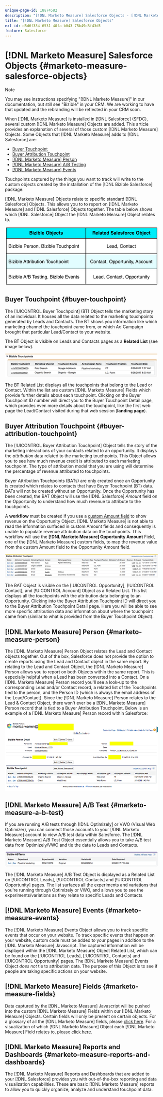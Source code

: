 ```yaml
---
unique-page-id: 18874582
description: "[!DNL Marketo Measure] Salesforce Objects - [!DNL Marketo Measure] - Product Documentation"
title: "[!DNL Marketo Measure] Salesforce Objects"
exl-id: d5d6f334-6531-40fa-b043-75b49d8f43d5
feature: Salesforce
---
```

# [!DNL Marketo Measure] Salesforce Objects {#marketo-measure-salesforce-objects}

>[!NOTE]
>
>You may see instructions specifying "[!DNL Marketo Measure]" in our documentation, but still see "Bizible" in your CRM. We are working to have that updated and the rebranding will be reflected in your CRM soon.

When [!DNL Marketo Measure] is installed in [!DNL Salesforce] (SFDC), several custom [!DNL Marketo Measure] Objects are added. This article provides an explanation of several of those custom [!DNL Marketo Measure] Objects. Some Objects that [!DNL Marketo Measure] adds to [!DNL Salesforce] are:

* [Buyer Touchpoint](#touchpoint)
* [Buyer Attribution Touchpoint](#attribution)
* [[!DNL Marketo Measure] Person](#person)
* [[!DNL Marketo Measure] A/B Testing](#ab)
* [[!DNL Marketo Measure] Events](#events)

Touchpoints captured by the things you want to track will write to the custom objects created by the installation of the [!DNL Bizible Salesforce] package.

[!DNL Marketo Measure] Objects relate to specific standard [!DNL Salesforce] Objects. This allows you to to report on [!DNL Marketo Measure] and [!DNL Salesforce] Objects together. The table below shows which [!DNL Salesforce] Object the [!DNL Marketo Measure] Object relates to.

![](assets/1-1.png)

## Buyer Touchpoint {#buyer-touchpoint}

The [!UICONTROL Buyer Touchpoint] (BT) Object tells the marketing story of an individual. It houses all the data related to the marketing touchpoints generated by Leads and Contacts. The BT shows you information like which marketing channel the touchpoint came from, or which Ad Campaign brought that particular Lead/Contact to your website.

The BT Object is visible on Leads and Contacts pages as a **Related List** (see image below).

![](assets/2-1.png)

The BT Related List displays all the touchpoints that belong to the Lead or Contact. Within the list are custom [!DNL Marketo Measure] Fields which provide further details about each touchpoint. Clicking on the Buyer Touchpoint ID number will direct you to the Buyer Touchpoint Detail page, which provides even more details about the touchpoint, like the first web page the Lead/Contact visited during that web session (**landing page**).

## Buyer Attribution Touchpoint {#buyer-attribution-touchpoint}

The [!UICONTROL Buyer Attribution Touchpoint] Object tells the story of the marketing interactions of your contacts related to an opportunity. It displays the *attribution* data related to the marketing touchpoints. This Object allows you to see how much revenue credit is attributed to each marketing touchpoint. The type of attribution model that you are using will determine the percentage of revenue attributed to touchpoints.

Buyer Attribution Touchpoints (BATs) are only created once an Opportunity is created which relates to contacts that have Buyer Touchpoint (BT) data. BATs will not be created without an Opportunity. Once the Opportunity has been created, the BAT Object will use the [!DNL Salesforce] *Amount* field on the Opportunity to understand how much revenue to attribute to the touchpoints.

A **workflow** must be created if you use a [custom Amount field](/help/advanced-marketo-measure-features/custom-revenue-amount/using-a-custom-revenue-amount-field.md) to show revenue on the Opportunity Object. [!DNL Marketo Measure] is not able to read the information surfaced in custom Amount fields and consequently is unable to populate revenue attribution data on the touchpoints. This workflow will use the **[!DNL Marketo Measure] Opportunity Amount** Field, one of the [!DNL Marketo Measure] custom fields, to map the revenue value from the custom Amount field to the Opportunity Amount field.

![](assets/3-1.png)

The BAT Object is visible on the [!UICONTROL Opportunity], [!UICONTROL Contact], and [!UICONTROL Account] Object as a Related List. This list displays all the touchpoints with the attribution data belonging to an Opportunity. Clicking into the Buyer Attribution Touchpoint ID will direct you to the Buyer Attribution Touchpoint Detail page. Here you will be able to see more specific attribution data and information about where the touchpoint came from (similar to what is provided from the Buyer Touchpoint Object).

## [!DNL Marketo Measure] Person {#marketo-measure-person}

The [!DNL Marketo Measure] Person Object relates the Lead and Contact objects together. Out of the box, Salesforce does not provide the option to create reports using the Lead and Contact object in the same report. By relating to the Lead and Contact Object, the [!DNL Marketo Measure] Person allows you to report on both Objects within the same report. This is especially helpful when a Lead has been converted into a Contact. On a [!DNL Marketo Measure] Person record you'll see a look-up to the corresponding Lead and/or Contact record, a related list of the Touchpoints tied to the person, and the Person ID (which is always the email address of the Lead/Contact). Since the [!DNL Marketo Measure] Person relates to the Lead & Contact Object, there won't ever be a [!DNL Marketo Measure] Person record that is tied to a Buyer Attribution Touchpoint. Below is an example of a [!DNL Marketo Measure] Person record within Salesforce:

![](assets/4.png)

## [!DNL Marketo Measure] A/B Test {#marketo-measure-a-b-test}

If you are running A/B tests through [!DNL Optimizely] or VWO (Visual Web Optimizer), you can connect those accounts to your [!DNL Marketo Measure] account to view A/B test data within Salesforce. The [!DNL Marketo Measure] A/B Test Object essentially allows you to take A/B test data from Optimizely/VWO and tie the data to Leads and Contacts.

![](assets/5.png)

The [!DNL Marketo Measure] A/B Test Object is displayed as a Related List on [!UICONTROL Leads], [!UICONTROL Contacts] and [!UICONTROL Opportunity] pages. The list surfaces all the experiments and variations that you're running through Optimizely or VWO, and allows you to see the experiments/variations as they relate to specific Leads and Contacts.

## [!DNL Marketo Measure] Events {#marketo-measure-events}

The [!DNL Marketo Measure] Events Object allows you to track specific events that occur on your website. To track specific events that happen on your website, custom code must be added to your pages in addition to the [!DNL Marketo Measure] Javascript. The captured information will be displayed within the [!DNL Marketo Measure] Object Related List, which can be found on the [!UICONTROL Leads], [!UICONTROL Contacts] and [!UICONTROL Opportunity] pages. The [!DNL Marketo Measure] Events Object *does not* tie to attribution data. The purpose of this Object is to see if people are taking specific actions on your website.

## [!DNL Marketo Measure] Fields {#marketo-measure-fields}

Data captured by the [!DNL Marketo Measure] Javascript will be pushed into the custom [!DNL Marketo Measure] Fields within our [!DNL Marketo Measure] Objects. Certain fields will only be present on certain objects. For a glossary of all the [!DNL Marketo Measure] fields, please [click here](/help/introduction-to-marketo-measure/overview-resources/glossary-of-marketo-measure-fields.md). For a visualization of which [!DNL Marketo Measure] Object each [!DNL Marketo Measure] Field relates to, please [click here](/help/configuration-and-setup/marketo-measure-and-salesforce/marketo-measure-object-and-field-taxonomy.md).

## [!DNL Marketo Measure] Reports and Dashboards {#marketo-measure-reports-and-dashboards}

The [!DNL Marketo Measure] Reports and Dashboards that are added to your [!DNL Salesforce] provides you with out-of-the-box reporting and data visualization capabilities. These are basic [!DNL Marketo Measure] reports to allow you to quickly organize, analyze and understand touchpoint data.

